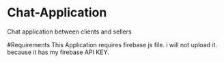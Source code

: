 # Chat-Application
Chat application between clients and sellers

#Requirements
This Application requires firebase js file. i will not upload it. because it has my firebase API KEY.
